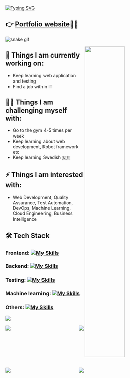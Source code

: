 
[![Typing SVG](https://readme-typing-svg.demolab.com?font=Cormorant+Upright&weight=300&size=30&pause=1000&color=330033&&center=true&width=500&height=60&lines=Welcome+To+My+GitHub+Page!;View+My+Portfolio+Down+Below%3A)](https://git.io/typing-svg)

## 👉 [Portfolio website](https://zhijiewei.netlify.app)🍺🍻
![snake gif](https://github.com/ZJW-92/ZJW-92/blob/output/github-contribution-grid-snake.gif)

<img align="right" src="https://imgur.com/qistEkP.gif" width="50%" />


## 🌱 Things I am currently working on: 

- Keep learning web application and testing 
- Find a job within IT 


## 💪🏻 Things I am challenging myself with: 
- Go to the gym 4-5 times per week 
- Keep learning about web development, Robot framework etc
- Keep learning Swedish 🇸🇪 

## ⚡ Things I am interested with: 
- Web Development, Quality Assurance, Test Automation, DevOps, Machine Learning, Cloud Engineering, Business Intelligence

## 🛠 Tech Stack

### Frontend: [![My Skills](https://skillicons.dev/icons?i=html,css,js,bootstrap,materialui,styledcomponents,react,redux,nextjs,nodejs,webpack,netlify,md)](https://skillicons.dev)
 
 ### Backend:  [![My Skills](https://skillicons.dev/icons?i=express,nodejs,django,mongodb,postgres&perline=6)](https://skillicons.dev)
 ### Testing: [![My Skills](https://skillicons.dev/icons?i=jenkins,selenium&perline=6)](https://skillicons.dev)
 ### Machine learning: [![My Skills](https://skillicons.dev/icons?i=py,r,tensorflow&perline=6)](https://skillicons.dev)
 
### Others: [![My Skills](https://skillicons.dev/icons?i=git,github,gitlab,linux,vscode)](https://skillicons.dev)


<a href="https://github.com/anuraghazra/github-readme-stats"><img align="center" src="https://github-readme-stats.vercel.app/api?username=ZJW-92&theme=chartreuse-dark&show_icons=true&border_radius=20">

<div width="100%" align="center">
<a align="left" href="https://github.com/ZJW-92/keep_fit_fitness_app"><img align="left" src="https://github-readme-stats.vercel.app/api/pin/?username=ZJW-92&repo=keep_fit_fitness_app&theme=aura&border_radius=20"></a>

 <a align="right" href="https://github.com/ZJW-92/Gourment_Shanghai_kitchen"><img align="right" src="https://github-readme-stats.vercel.app/api/pin/?username=ZJW-92&repo=gourment_shanghai_kitchen&theme=aura&border_radius=20"></a>
 
<br><br><br><br><br><br><br>

<div width="100%" align="center">
 <a align="left" href="https://github.com/ZJW-92/FullStack_project"><img align="left" src="https://github-readme-stats.vercel.app/api/pin/?username=ZJW-92&repo=FullStack_project&theme=aura&border_radius=20"></a>
 
<a align="right" href="https://github.com/ZJW-92/personal_portfolio"><img align="right" src="https://github-readme-stats.vercel.app/api/pin/?username=ZJW-92&repo=personal_portfolio&theme=aura&border_radius=20"></a>
</div>

<!--
<a href="https://github.com/ZJW-92/personal_portfolio"><img align="right" src="https://github-readme-stats.vercel.app/api/pin/?username=ZJW-92&repo=personal_portfolio&theme=aura&border_radius=30"></a>


![Top Langs](https://github-readme-stats.vercel.app/api/top-langs/?username=ZJW-92&layout=compact&theme=chartreuse-dark)

[![gmail badge](https://img.shields.io/badge/-zjwei0201@gmail.com-c14438?style=for-the-badge&logo=gmail&logoColor=white&link=mailto:zjwei0201@gmail.com)](mailto:zjwei0201@gmail.com)
[![linkedin badge](https://img.shields.io/badge/LinkedIN-0077B5?style=for-the-badge&logo=linkedin&logoColor=white)](https://www.linkedin.com/in/zhijie-wei-858895219)


![Readme Card](https://github-readme-stats.vercel.app/api/pin/?username=ZJW-92&repo=Stoink_stock_price_prediction&theme=react&show_owners)


[![Mail Badge](https://img.shields.io/badge/-zjwei0201@gmail.com-c14438?style=flat&logo=Gmail&logoColor=white&link=mailto:zjwei0201@gmail.com)](mailto:zjwei0201@gmail.com)

<img align="right" alt="GIF" src="https://raw.githubusercontent.com/JoeyBling/JoeyBling/master/pic/pusheencode.gif" />

<img align="right" src="https://imgur.com/qistEkP.gif" width="50%"/>


- Frontend 💻: ![HTML5](https://img.shields.io/badge/html5-%23E34F26.svg?style=for-the-badge&logo=html5&logoColor=white)
![css](https://img.shields.io/badge/CSS3-1572B6?style=for-the-badge&logo=css3&logoColor=white)
![JavaScript](https://img.shields.io/badge/javascript-%23323330.svg?style=for-the-badge&logo=javascript&logoColor=%23F7DF1E)
![Bootstrap](https://img.shields.io/badge/bootstrap-%23563D7C.svg?style=for-the-badge&logo=bootstrap&logoColor=white)
![React](https://img.shields.io/badge/React-20232A?style=for-the-badge&logo=react&logoColor=61DAFB)
![Redux](https://img.shields.io/badge/Redux-593D88?style=for-the-badge&logo=redux&logoColor=white)
![NodeJS](https://img.shields.io/badge/Node.js-43853D?style=for-the-badge&logo=node.js&logoColor=white)
![NPM](https://img.shields.io/badge/NPM-%23000000.svg?style=for-the-badge&logo=npm&logoColor=white)
![webpack](https://img.shields.io/badge/Webpack-8DD6F9?style=for-the-badge&logo=Webpack&logoColor=white)
![netlify](https://img.shields.io/badge/Netlify-00C7B7?style=for-the-badge&logo=netlify&logoColor=white)
![Vue.js](https://img.shields.io/badge/vuejs-%2335495e.svg?style=for-the-badge&logo=vuedotjs&logoColor=%234FC08D)


- Backend 🖥: ![Express.js](https://img.shields.io/badge/express.js-%23404d59.svg?style=for-the-badge&logo=express&logoColor=%2361DAFB)
 ![NodeJS](https://img.shields.io/badge/Node.js-43853D?style=for-the-badge&logo=node.js&logoColor=white)
![NPM](https://img.shields.io/badge/NPM-%23000000.svg?style=for-the-badge&logo=npm&logoColor=white)
![Django](https://img.shields.io/badge/django-%23092E20.svg?style=for-the-badge&logo=django&logoColor=white)

- Testing 🤖 : ![Postman](https://img.shields.io/badge/Postman-FF6C37?style=for-the-badge&logo=Postman&logoColor=white)
![Selenium](https://img.shields.io/badge/Selenium-43B02A?style=for-the-badge&logo=Selenium&logoColor=white)<img src = "https://upload.wikimedia.org/wikipedia/commons/e/e4/Robot-framework-logo.png" height="40" width="40" alt="dddd"/>
![jenkins](https://img.shields.io/badge/Jenkins-D24939?style=for-the-badge&logo=Jenkins&logoColor=white)

- Db 🛢: ![MongoDB](https://img.shields.io/badge/MongoDB-%234ea94b.svg?style=for-the-badge&logo=mongodb&logoColor=white)
 ![MySQL](https://img.shields.io/badge/MySQL-005C84?style=for-the-badge&logo=mysql&logoColor=white)
 ![Postgres](https://img.shields.io/badge/postgres-%23316192.svg?style=for-the-badge&logo=postgresql&logoColor=white)

- Machine learning 🚀: ![Python](https://img.shields.io/badge/Python-FFD43B?style=for-the-badge&logo=python&logoColor=blue)
![R](https://img.shields.io/badge/R-276DC3?style=for-the-badge&logo=r&logoColor=white)
![Anaconda](https://img.shields.io/badge/Anaconda-%2344A833.svg?style=for-the-badge&logo=anaconda&logoColor=white)
![Keras](https://img.shields.io/badge/Keras-%23D00000.svg?style=for-the-badge&logo=Keras&logoColor=white)
![NumPy](https://img.shields.io/badge/numpy-%23013243.svg?style=for-the-badge&logo=numpy&logoColor=white) 
![Pandas](https://img.shields.io/badge/pandas-%23150458.svg?style=for-the-badge&logo=pandas&logoColor=white)
![scikit-learn](https://img.shields.io/badge/scikit--learn-%23F7931E.svg?style=for-the-badge&logo=scikit-learn&logoColor=white)
![TensorFlow](https://img.shields.io/badge/TensorFlow-%23FF6F00.svg?style=for-the-badge&logo=TensorFlow&logoColor=white)
![tableau](https://img.shields.io/badge/Tableau-E97627?style=for-the-badge&logo=Tableau&logoColor=white)

- Others 🌏: ![Git](https://img.shields.io/badge/-Git-333333?style=for-the-badge&logo=git)
![vmware](https://img.shields.io/badge/VMware-231f20?style=for-the-badge&logo=VMware&logoColor=white)
![ubuntu](https://img.shields.io/badge/Ubuntu-E95420?style=for-the-badge&logo=ubuntu&logoColor=white)
![linux](https://img.shields.io/badge/Linux-FCC624?style=for-the-badge&logo=linux&logoColor=black)
![macos](https://img.shields.io/badge/mac%20os-000000?style=for-the-badge&logo=apple&logoColor=white)
![Markdown](https://img.shields.io/badge/markdown-%23000000.svg?style=for-the-badge&logo=markdown&logoColor=white)
![trello](https://img.shields.io/badge/Trello-0052CC?style=for-the-badge&logo=trello&logoColor=white)


Here are some ideas to get you started:

- 🔭 I’m currently working on ...
- 🌱 I’m currently learning ...
- 👯 I’m looking to collaborate on ...
- 🤔 I’m looking for help with ...
- 💬 Ask me about ...
- 📫 How to reach me: ...
- 😄 Pronouns: ...
- ⚡ Fun fact: ...
-->
